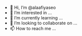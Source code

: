 - 👋 Hi, I’m @alaafiyaseo
- 👀 I’m interested in ...
- 🌱 I’m currently learning ...
- 💞️ I’m looking to collaborate on ...
- 📫 How to reach me ...

<!---
alaafiyaseo/alaafiyaseo is a ✨ special ✨ repository because its `README.md` (this file) appears on your GitHub profile.
You can click the Preview link to take a look at your changes.
--->

